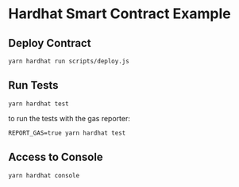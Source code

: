 # Hardhat Smart Contract Example

## Deploy Contract

```
yarn hardhat run scripts/deploy.js
```

## Run Tests

```
yarn hardhat test
```

to run the tests with the gas reporter:

```
REPORT_GAS=true yarn hardhat test
```

## Access to Console

```
yarn hardhat console
```
